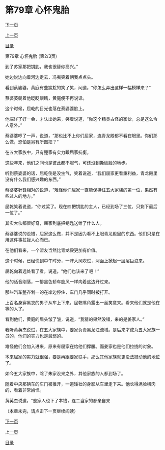 <h1>第79章   心怀鬼胎</h1>
            <div><p><a href="./0236_%E7%AC%AC79%E7%AB%A0_%E5%BF%83%E6%80%80%E9%AC%BC%E8%83%8E.md">下一页</a></p><p><a href="./0234_%E7%AC%AC79%E7%AB%A0_%E5%BF%83%E6%80%80%E9%AC%BC%E8%83%8E.md">上一页</a></p><p><a href="../">目录</a></p></div>
            <div><p>第79章   心怀鬼胎 (第2/3页)</p><p>到了苏家那把钥匙，我也很替你高兴。”</p><p>她边说边向着河边走去，冯夷笑着朝我点点头。</p><p>看到蔡婆婆，黄庭有些尴尬的笑了笑，问道，“你怎么弄出这样一幅模样来？”</p><p>蔡婆婆朝着他眨眨眼睛，黄庭便不再说话。</p><p>这个时候，屈乾的目光也落在蔡婆婆脸上。</p><p>他端详了好一会，才认出她来，笑着说道，“你这个精灵古怪的家伙，总是这么令人意外。”</p><p>蔡婆婆哼了一声，说道，“那也比不上你们屈家，连青龙殿都不看在眼里。你们那么做，恐怕是另有所图把？”</p><p>在五大家族中，只有楚家有实力跟屈家抗衡。</p><p>这些年来，他们之间也是彼此都不服气，可还没到撕破脸的地步。</p><p>听到蔡婆婆的话，屈乾倒是没生气，笑着说道，“我们屈家更看重利益，青龙殿里没有什么我们感兴趣的东西。”</p><p>蔡婆婆针锋相对的说道，“难怪你们屈家一直能保持住五大家族的第一位，果然有些过人的地方。”</p><p>屈乾笑着说道，“你过奖了。现在四把钥匙的主人，已经到场了三位，只剩下最后一位了。”</p><p>其实大伙都很好奇，屈家到底把钥匙送给了什么人。</p><p>蔡婆婆说的没错，屈家这么做，并不是因为看不上眼青龙殿里的东西。他们只是在用这件事拉拢人心而已。</p><p>在他们看来，一个盟友当然比青龙殿更加有价值。</p><p>这个时候，已经快到中午时分，一阵大风吹过，河面上掀起一层层巨浪来。</p><p>屈乾向着远处看了看，说道，“他们也该来了吧！”</p><p>他的话音刚落，一排黑色轿车旋风一样向着这边开过来。</p><p>那些汽车整齐划一的在岸边停住，车门几乎同时被打开。</p><p>上百名身穿黑衣的男子从车上下来，屈乾嘴角露出一丝笑意来。看来他们就是他在等的人了。</p><p>看到他们，黄庭的眉头皱了皱，说道，“我猜的果然没错，来的是姜家人。”</p><p>我听黄英杰说过，在五大家族中，姜家负责黑龙江流域。是后来才成为五大家族一员的，他们的实力也是最弱的。</p><p>难怪他们会加入进来，原来有屈家在给他们撑腰。而姜家也是他们拉拢的对象。</p><p>本来屈家的实力就很强，要是再跟姜家联手，那么其他家族就更没法撼动他的地位了。</p><p>如今五大家族中，除了朱家没来之外，其他家族的人都到场了。</p><p>随着中央那辆车的车门被推开，一道矮壮的身影从车里走下来。他长得满脸横肉的，看着非常凶悍。</p><p>黄英杰说道，“姜家人也下了本钱，连二当家的都亲自来</p><p>（本章未完，请点击下一页继续阅读）</p></div>
            <div><p><a href="./0236_%E7%AC%AC79%E7%AB%A0_%E5%BF%83%E6%80%80%E9%AC%BC%E8%83%8E.md">下一页</a></p><p><a href="./0234_%E7%AC%AC79%E7%AB%A0_%E5%BF%83%E6%80%80%E9%AC%BC%E8%83%8E.md">上一页</a></p><p><a href="../">目录</a></p></div>
